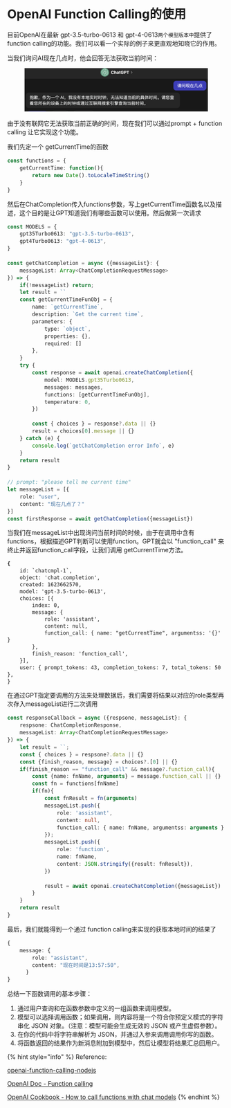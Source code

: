 # OpenAI Function Calling的使用

目前OpenAI在最新 gpt-3.5-turbo-0613 和 gpt-4-0613`两个模型版本中`提供了 function calling的功能。我们可以看一个实际的例子来更直观地知晓它的作用。



当我们询问AI现在几点时，他会回答无法获取当前时间：

<figure><img src="../.gitbook/assets/image (12).png" alt=""><figcaption></figcaption></figure>

由于没有联网它无法获取当前正确的时间，现在我们可以通过prompt + function calling 让它实现这个功能。

我们先定一个 getCurrentTime的函数

```typescript
const functions = {
    getCurrentTime: function(){
        return new Date().toLocaleTimeString()
    }
}
```



然后在ChatCompletion传入functions参数，写上getCurrentTime函数名以及描述，这个目的是让GPT知道我们有哪些函数可以使用。然后做第一次请求

```typescript
const MODELS = {
    gpt35Turbo0613: "gpt-3.5-turbo-0613",
    gpt4Turbo0613: "gpt-4-0613",
}

const getChatCompletion = async ({messageList}: {
    messageList: Array<ChatCompletionRequestMessage>
}) => { 
    if(!messageList) return;
    let result = ``
    const getCurrentTimeFunObj = {
        name: `getCurrentTime`,
        description: `Get the current time`,
        parameters: {
            type: `object`,
            properties: {},
            required: []
        },
    }
    try {
        const response = await openai.createChatCompletion({
            model: MODELS.gpt35Turbo0613,
            messages: messages,
            functions: [getCurrentTimeFunObj],
            temperature: 0,
        })

        const { choices } = response?.data || {}
        result = choices[0].message || {}
    } catch (e) {
        console.log(`getChatCompletion error Info`, e)
    }
    return result
}

// prompt: "please tell me current time"
let messageList = [{
    role: "user", 
    content: "现在几点了？"
}]
const firstResponse = await getChatCompletion({messageList})
```



当我们在messageList中出现询问当前时间的时候，由于在调用中含有functions，根据描述GPT判断可以使用function。GPT就会以 "function\_call" 来终止并返回function\_call字段，让我们调用 getCurrentTime方法。

<pre class="language-typescript"><code class="lang-typescript"><strong>{
</strong>    id: `chatcmpl-1`,
    object: 'chat.completion',
    created: 1623662570,
    model: 'gpt-3.5-turbo-0613',
    choices: [{
        index: 0,
        message: {
            role: 'assistant',
            content: null,
            function_call: { name: "getCurrentTime", argumentss: '{}' }
        },
        finish_reason: 'function_call',
    }],
    user: { prompt_tokens: 43, completion_tokens: 7, total_tokens: 50 },
}
</code></pre>



在通过GPT指定要调用的方法来处理数据后，我们需要将结果以对应的role类型再次存入messageList进行二次调用

```typescript
const responseCallback = async ({respsone, messageList}: {
    respsone: ChatCompletionResponse,
    messageList: Array<ChatCompletionRequestMessage>
}) => {
    let result = ``;
    const { choices } = respsone?.data || {}
    const {finish_reason, message} = choices?.[0] || {}
    if(finish_reason == "function_call" && message?.function_call){
        const {name: fnName, arguments} = message.function_call || {}
        const fn = functions[fnName]
        if(fn){
            const fnResult = fn(arguments)
            messageList.push({
                role: 'assistant',
                content: null,
                function_call: { name: fnName, argumentss: arguments }
            });
            messageList.push({
                role: 'function',
                name: fnName,
                content: JSON.stringify({result: fnResult}),
            })

            result = await openai.createChatCompletion({messageList})
        }
    } 
    return result
}
```



最后，我们就能得到一个通过 function calling来实现的获取本地时间的结果了

```typescript
{
    message: {
        role: "assistant",
        content: "现在时间是13:57:50",
      }
}
```





总结一下函数调用的基本步骤：

1. 通过用户查询和在函数参数中定义的一组函数来调用模型。
2. 模型可以选择调用函数；如果调用，则内容将是一个符合你预定义模式的字符串化 JSON 对象。（注意：模型可能会生成无效的 JSON 或产生虚假参数）。
3. 在你的代码中将字符串解析为 JSON，并通过入参来调用调用你写的函数。
4. 将函数返回的结果作为新消息附加到模型中，然后让模型将结果汇总回用户。





{% hint style="info" %}
Reference:

[openai-function-calling-nodejs](https://github.com/JohannLai/openai-function-calling-nodejs)

[OpenAI Doc - Function calling](https://platform.openai.com/docs/guides/gpt/function-calling)

[OpenAI Cookbook - How to call functions with chat models](https://github.com/openai/openai-cookbook/blob/main/examples/How\_to\_call\_functions\_with\_chat\_models.ipynb)
{% endhint %}
